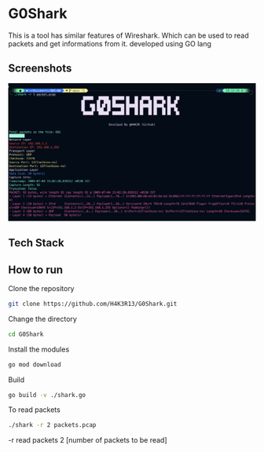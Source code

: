 
# G0Shark
This is a tool has similar features of Wireshark. Which can be used to read packets and get informations from it. developed using GO lang 



## Screenshots

![g0shark](./src/s1.png)



## Tech Stack



## How to run
Clone the repository
```bash
git clone https://github.com/H4K3R13/G0Shark.git
```
Change the directory
```bash
cd G0Shark
```
Install the modules
```bash
go mod download
```
Build 
```bash
go build -v ./shark.go
```
To read packets
```bash
./shark -r 2 packets.pcap
```

-r read packets 2 [number of packets to be read]

